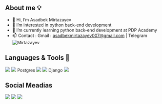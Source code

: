 ## About me 💡

- 👋 Hi, I’m Asadbek Mirtazayev
- 👀 I’m interested in python back-end development
- 🌱 I’m currently learning python back-end development at PDP Academy
- 📫 Contact : Gmail : asadbekmirtazayev007@gmail.com | Telegram ![Mirtazayev](htpps://t.me/Mirtazayevv)

## Languages & Tools 💼
![](https://cdn-icons-png.flaticon.com/128/1822/1822920.png)
![](https://cdn-icons-png.flaticon.com/128/5968/5968342.png) Postgres
![](https://cdn-icons-png.flaticon.com/128/4299/4299956.png) 
![](https://cdn-icons-png.flaticon.com/128/1387/1387588.png) Django
![](https://cdn-icons-png.flaticon.com/128/4926/4926624.png)


## Social Meadias

[![](https://cdn-icons-png.flaticon.com/128/253/253802.png)](https://t.me/Mirtazayevv) 
[![](https://cdn-icons-png.flaticon.com/128/1077/1077042.png)](https://instagram.com/Mirtazayev_)
[![](https://cdn-icons-png.flaticon.com/128/739/739237.png)](https://facebook.com/Mirtazayev)
